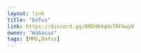 ```yaml
---
layout: link
title: "Dofus"
link: https://discord.gg/0RDH0dqUoTRFbwy9
owner: "Wabacus"
tags: [MMO,Dofus]
---
```

